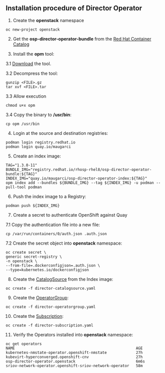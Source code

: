 ## Installation procedure of Director Operator

1. Create the **openstack** namespace

```
oc new-project openstack
```

2. Get the **osp-director-operator-bundle** from the [Red Hat Container Catalog](https://catalog.redhat.com/software/containers/search)

3. Install the **opm** tool:

3.1 [Download](https://console.redhat.com/openshift/downloads) the tool.

3.2 Decompress the tool:

```
gunzip <FILE>.gz
tar xvf <FILE>.tar
```

3.3 Allow execution

```
chmod u+x opm
```

3.4 Copy the binary to **/usr/bin**:

```
cp opm /usr/bin
```

4. Login at the source and destination registries:

```
podman login registry.redhat.io
podman login quay.io/maugarci
```

5. Create an index image:

```
TAG="1.3.0-11"
BUNDLE_IMG="registry.redhat.io/rhosp-rhel8/osp-director-operator-bundle:${TAG}"
INDEX_IMG="quay.io/maugarci/osp-director-operator-index:${TAG}"
opm index add --bundles ${BUNDLE_IMG} --tag ${INDEX_IMG} -u podman --pull-tool podman
```

6. Push the index image to a Registry:

```
podman push ${INDEX_IMG}
```

7. Create a secret to authenticate OpenShift against Quay

7.1 Copy the authentication file into a new file:

```
cp /var/run/containers/0/auth.json .auth.json
```

7.2 Create the secret object into **openstack** namespace:

```
oc create secret \
generic secret-registry \
-n openstack \
--from-file=.dockerconfigjson=.auth.json \
--type=kubernetes.io/dockerconfigjson
```

8. Create the [CatalogSource](director-catalogsource.yaml) from the Index image:

```
oc create -f director-catalogsource.yaml
```

9. Create the [OperatorGroup](director-operatorgroup.yaml):  

```
oc create -f director-operatorgroup.yaml
```

10. Create the [Subscription](director-subscription.yaml):

```
oc create -f director-subscription.yaml
```

11. Verify the Operators installed into **openstack** namespace:

```
oc get operators
NAME                                                      AGE
kubernetes-nmstate-operator.openshift-nmstate             27h
kubevirt-hyperconverged.openshift-cnv                     27h
osp-director-operator.openstack                           6m6s
sriov-network-operator.openshift-sriov-network-operator   58m
```
